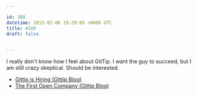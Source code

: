 ```yaml
---

id: 388
datetime: 2013-02-06 19:29:05 +0000 UTC
title: #388
draft: false


---
```


I really don't know how I feel about GitTip. I want the guy to succeed, but I am still crazy skeptical. Should be interested. 

 
 * [Gittip is Hiring (Gittip Blog)](http://blog.gittip.com/post/39687487576/gittip-is-hiring)
 * [The First Open Company (Gittip Blog)](http://blog.gittip.com/post/26350459746/the-first-open-company)


